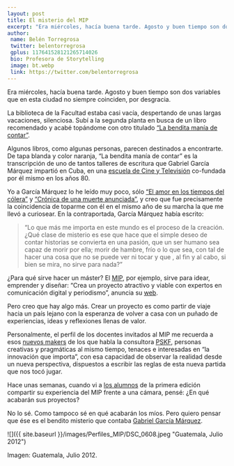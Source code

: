 ```yaml
--- 
layout: post 
title: El misterio del MIP 
excerpt: "Era miércoles, hacía buena tarde. Agosto y buen tiempo son dos variables que en esta ciudad no siempre coinciden, por desgracia."
author: 
 name: Belén Torregrosa 
 twitter: belentorregrosa 
 gplus: 117641528121265714026 
 bio: Profesora de Storytelling 
 image: bt.webp 
 link: https://twitter.com/belentorregrosa 
--- 
```

Era miércoles, hacía buena tarde. Agosto y buen tiempo son dos variables que en esta ciudad no siempre coinciden, por desgracia. 

La biblioteca de la Facultad estaba casi vacía, despertando de unas largas vacaciones, silenciosa. Subí a la segunda planta en busca de un libro recomendado y acabé topándome con otro titulado [“La bendita manía de contar”](http://www.casadellibro.com/libro-la-bendita-mania-de-contar/9788478950997/623337?gclid=cjwkeajwyycgbrcmmbwl5bev_rqsjabesqharj1_j3iuscaaifr8anwpym-ikxneevom4-jvdpmncxoca7lw_wcb).

Algunos libros, como algunas personas, parecen destinados a encontrarte. De tapa blanda y color naranja, “La bendita manía de contar” es la transcripción de uno de tantos talleres de escritura que Gabriel García Márquez impartió en Cuba, en una [escuela de Cine y Televisión](http://www.vanguardia.com.mx/adiosgabolaescueladecineencuballoraasufundador-2002998.html) co-fundada por él mismo en los años 80. 

Yo a García Márquez lo he leído muy poco, sólo [“El amor en los tiempos del cólera”](http://es.wikipedia.org/wiki/El_amor_en_los_tiempos_del_c%C3%B3lera) y [“Crónica de una muerte anunciada”](http://es.wikipedia.org/wiki/El_amor_en_los_tiempos_del_c%C3%B3lera), y creo que fue precisamente la coincidencia de toparme con él en el mismo año de su marcha la que me llevó a curiosear. En la contraportada, García Márquez había escrito: 

> “Lo que más me importa en este mundo es el proceso de la creación. ¿Qué clase de misterio es ese que hace que el simple deseo de contar historias se convierta en una pasión, que un ser humano sea capaz de morir por ella; morir de hambre, frío o lo que sea, con tal de hacer una cosa que no se puede ver ni tocar y que , al fin y al cabo, si bien se mira, no sirve para nada?” 

¿Para qué sirve hacer un máster? El [MIP](http://mip.umh.es/), por ejemplo, sirve para idear, emprender y diseñar: “Crea un proyecto atractivo y viable con expertos en comunicación digital y periodismo”, anuncia su [web](http://mip.umh.es/). 

Pero creo que hay algo más. Crear un proyecto es como partir de viaje hacia un país lejano con la esperanza de volver a casa con un puñado de experiencias, ideas y reflexiones llenas de valor. 

Personalmente, el perfil de los docentes invitados al MIP me recuerda a esos [nuevos makers](http://es.slideshare.net/PSFK/makers-manual) de los que habla la consultora [PSKF](http://www.psfk.com/), personas creativas y pragmáticas al mismo tiempo, tenaces e interesadas en “la innovación que importa”, con esa capacidad de observar la realidad desde un nueva perspectiva, dispuestos a escribir las reglas de esta nueva partida que nos tocó jugar. 

Hace unas semanas, cuando vi a [los alumnos](https://www.youtube.com/watch?v=nKKRddp7Jl8) de la primera edición compartir su experiencia del MIP frente a una cámara, pensé: ¿En qué acabarán sus proyectos? 

No lo sé. Como tampoco sé en qué acabarán los míos. Pero quiero pensar que ése es el bendito misterio que contaba [Gabriel García Márquez](http://es.wikipedia.org/wiki/Gabriel_Garc%C3%ADa_M%C3%A1rquez). 

![]({{ site.baseurl }}/images/Perfiles_MIP/DSC_0608.jpeg "Guatemala, Julio 2012")

Imagen: Guatemala, Julio 2012.